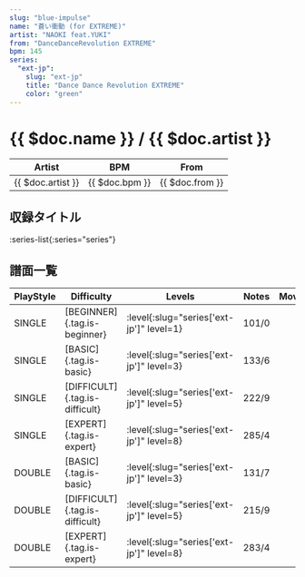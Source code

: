```yaml
---
slug: "blue-impulse"
name: "蒼い衝動 (for EXTREME)"
artist: "NAOKI feat.YUKI"
from: "DanceDanceRevolution EXTREME"
bpm: 145
series:
  "ext-jp":
    slug: "ext-jp"
    title: "Dance Dance Revolution EXTREME"
    color: "green"
---
```


# {{ $doc.name }} / {{ $doc.artist }}

|Artist|BPM|From|
|------|---|----|
|{{ $doc.artist }}|{{ $doc.bpm }}|{{ $doc.from }}|

## 収録タイトル

:series-list{:series="series"}

## 譜面一覧

|PlayStyle|Difficulty|Levels|Notes|Movie|
|---------|----------|------|-----|-----|
|SINGLE|[BEGINNER]{.tag.is-beginner}|:level{:slug="series['ext-jp']" level=1}|101/0||
|SINGLE|[BASIC]{.tag.is-basic}|:level{:slug="series['ext-jp']" level=3}|133/6||
|SINGLE|[DIFFICULT]{.tag.is-difficult}|:level{:slug="series['ext-jp']" level=5}|222/9||
|SINGLE|[EXPERT]{.tag.is-expert}|:level{:slug="series['ext-jp']" level=8}|285/4||
|DOUBLE|[BASIC]{.tag.is-basic}|:level{:slug="series['ext-jp']" level=3}|131/7||
|DOUBLE|[DIFFICULT]{.tag.is-difficult}|:level{:slug="series['ext-jp']" level=5}|215/9||
|DOUBLE|[EXPERT]{.tag.is-expert}|:level{:slug="series['ext-jp']" level=8}|283/4||
